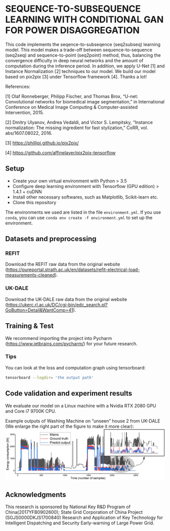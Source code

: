 
# SEQUENCE-TO-SUBSEQUENCE LEARNING WITH CONDITIONAL GAN FOR POWER DISAGGREGATION
This code implements the seqence-to-subseqence (seq2subseq) learning model. This model makes a trade-off between sequence-to-sequence (seq2seq) and sequence-to-point (seq2point) method, thus, balancing the convergence difficulty in deep neural networks and the amount of computation during the inference period. In addition, we apply U-Net [1] and Instance Normalization [2] techniques to our model. We build our model based on pix2pix [3] under Tensorflow framework [4]. Thanks a lot!


References:

[1] Olaf Ronneberger, Philipp Fischer, and Thomas Brox, “U-net: Convolutional networks for biomedical image segmentation,” in International Conference on Medical Image Computing &  Computer-assisted Intervention, 2015.

[2] Dmitry Ulyanov, Andrea Vedaldi, and Victor S. Lempitsky, “Instance normalization: The missing ingredient for fast stylization,” CoRR, vol. abs/1607.08022, 2016.

[3] https://phillipi.github.io/pix2pix/

[4] https://github.com/affinelayer/pix2pix-tensorflow

## Setup
- Create your own virtual environment with Python > 3.5
- Configure deep learning environment with Tensorflow (GPU edition) > 1.4.1 + cuDNN
- Install other necessary softwares, such as Matplotlib, Scikit-learn etc.
- Clone this repository

The environments we used are listed in the file `environment.yml`. If you use `conda`, you can use `conda env create -f environment.yml` to set up the environment.


## Datasets and preprocessing

### REFIT
Download the REFIT raw data from the original website (https://pureportal.strath.ac.uk/en/datasets/refit-electrical-load-measurements-cleaned). 


### UK-DALE
Download the UK-DALE raw data from the original website (https://ukerc.rl.ac.uk/DC/cgi-bin/edc_search.pl?GoButton=Detail&WantComp=41).


## Training & Test
We recommend importing the project into Pycharm (https://www.jetbrains.com/pycharm/) for your future research.

### Tips
You can look at the loss and computation graph using tensorboard:
```sh
tensorboard --logdir= 'the output path'
```


## Code validation and experiment results
We evaluate our model on a Linux machine with a Nvidia RTX 2080 GPU and Core i7 9700K CPU.

Example outputs of Washing Machine on ”unseen” house 2 from UK-DALE (We enlarge the right part of the figure to make it more clear):
![](/image/ukdale_washingmachine.png)


## Acknowledgments
This research is sponsored by National Key R&D Program of China(2017YFB0902600); State Grid Corporation of China Project (SGJS0000DKJS1700840) Research and Application of Key Technology for Intelligent Dispatching and Security Early-warning of Large Power Grid.
